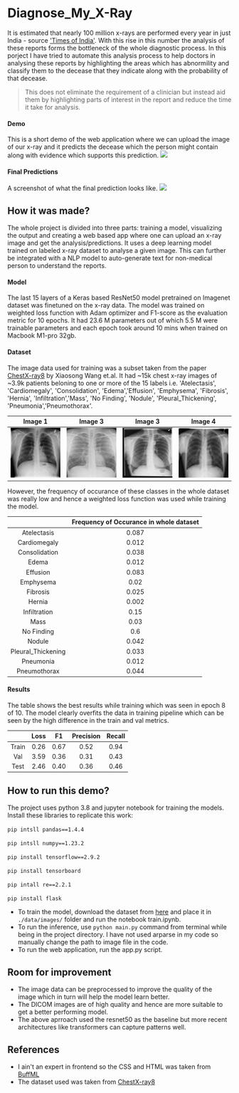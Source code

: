 # Diagnose_My_X-Ray

It is estimated that nearly 100 million x-rays are performed every year in just India - source ['Times of India'](http://timesofindia.indiatimes.com/articleshow/4262527.cms?utm_source=contentofinterest&utm_medium=text&utm_campaign=cppst). With this rise in this number the analysis of these reports forms the bottleneck of the whole diagnostic process. In this porject I have tried to automate this analysis process to help  doctors in analysing these reports by highlighting the areas which has abnormility and classify them to the decease that they indicate along with the probability of that decease.

>This does not eliminate the requirement of a clinician but instead aid them by highlighting parts of interest in the report and reduce the time it take for analysis.

#### Demo

This is a short demo of the web application where we can upload the image of our x-ray and it predicts the decease which the person might contain along with evidence which supports this prediction.
![](https://github.com/Ayush-Mi/Diagnose_My_X-Ray/blob/main/static/for_readme/final_diagnosis.gif)

#### Final Predictions

A screenshot of what the final prediction looks like.
![](https://github.com/Ayush-Mi/Diagnose_My_X-Ray/blob/main/static/for_readme/prediction.png)

## How it was made?

The whole project is divided into three parts: training a model, visualizing the output and creating a web based app where one can upload an x-ray image and get the analysis/predictions. It uses a deep learning model trained on labeled x-ray dataset to analyse a given image. This can further be integrated with a NLP model to auto-generate text for non-medical person to understand the reports.

#### Model
The last 15 layers of a Keras based ResNet50 model pretrained on Imagenet dataset was finetuned on the x-ray data. The model was trained on weighted loss function with Adam optimizer and F1-score as the evaluation metric for 10 epochs. It had 23.6 M parameters out of which 5.5 M were trainable parameters and each epoch took around 10 mins when trained on Macbook M1-pro 32gb.

#### Dataset
The image data used for training was a subset taken from the paper [ChestX-ray8](https://arxiv.org/abs/1705.02315) by Xiaosong Wang et.al. It had ~15k chest x-ray images of ~3.9k patients beloning to one or more of the 15 labels i.e. 'Atelectasis', 'Cardiomegaly', 'Consolidation', 'Edema','Effusion', 'Emphysema', 'Fibrosis', 'Hernia', 'Infiltration','Mass', 'No Finding', 'Nodule', 'Pleural_Thickening', 'Pneumonia','Pneumothorax'.

| Image 1 | Image 3 | Image 3 | Image 4 |
|:---:|:---:|:---:|:---:|
| ![](https://github.com/Ayush-Mi/Diagnose_My_X-Ray/blob/main/static/for_readme/p1.png) | ![](https://github.com/Ayush-Mi/Diagnose_My_X-Ray/blob/main/static/for_readme/p2.png) | ![](https://github.com/Ayush-Mi/Diagnose_My_X-Ray/blob/main/static/for_readme/p3.png) | ![](https://github.com/Ayush-Mi/Diagnose_My_X-Ray/blob/main/static/for_readme/p4.png) 


However, the frequency of occurance of these classes in the whole dataset was really low and hence a weighted loss function was used while training the model.

| | Frequency of Occurance in whole dataset |
|:---:|:---:|
| Atelectasis | 0.087
| Cardiomegaly | 0.012
| Consolidation | 0.038
| Edema | 0.012
| Effusion | 0.083
| Emphysema | 0.02
| Fibrosis | 0.025
| Hernia | 0.002
| Infiltration | 0.15
| Mass | 0.03
| No Finding | 0.6
| Nodule | 0.042
| Pleural_Thickening | 0.033
| Pneumonia | 0.012
| Pneumothorax | 0.044

#### Results

The table shows the best results while training which was seen in epoch 8 of 10. The model clearly overfits the data in training pipeline which can be seen by the high difference in the train and val metrics.

| | Loss | F1 | Precision | Recall |
|:---:|:---:|:---:|:---:|:---:|
| Train | 0.26 | 0.67 | 0.52 | 0.94 |
| Val | 3.59 | 0.36 | 0.31 | 0.43 |
| Test | 2.46 | 0.40 | 0.36 | 0.46 |


## How to run this demo?
The project uses python 3.8 and jupyter notebook for training the models.
Install these libraries to replicate this work:

`pip intsll pandas==1.4.4`

`pip intsll numpy==1.23.2`

`pip install tensorflow==2.9.2`

`pip install tensorboard`

`pip intall re==2.2.1`

`pip install flask`

- To train the model, download the dataset from [here](https://nihcc.app.box.com/v/ChestXray-NIHCC) and place it in `./data/images/` folder and run the notebook train.ipynb.
- To run the inference, use `python main.py` command from terminal while being in the project directory. I have not used arparse in my code so manually change the path to image file in the code.
- To run the web application, run the app.py script.

## Room for improvement

- The image data can be preprocessed to improve the quality of the image which in turn will help the model learn better.
- The DICOM images are of high quality and hence are more suitable to get a better performing model.
- The above aprroach used the resnet50 as the baseline but more recent architectures like transformers can capture patterns well.

## References
- I ain't an expert in frontend so the CSS and HTML was taken from [BuffML](https://buffml.com/multi-class-image-classification-flask-app-complete-project/)
- The dataset used was taken from [ChestX-ray8](https://arxiv.org/abs/1705.02315)
